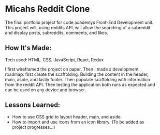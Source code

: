 # Micahs Reddit Clone

The final portfolio project for code academys Front-End Development unit. This project will, using reddits API, will allow the searching of a subreddit and display posts, subreddits, comments, and likes.

## How It's Made:

Tech used: HTML, CSS, JavaScript, React, Redux

I first wireframed the project on paper. Then I made a development roadmap: first create the scaffolding. Building the content in the header, main, aside, and lastly footer. Then populate scaffolding with information from the reddit API. Then testing the application both runs as expected and can be used on any device and browser.

## Lessons Learned:

- How to use CSS grid to layout header, main, and aside.
- How to import and use icons from an icon library.
  (To be added as project progresses...)

